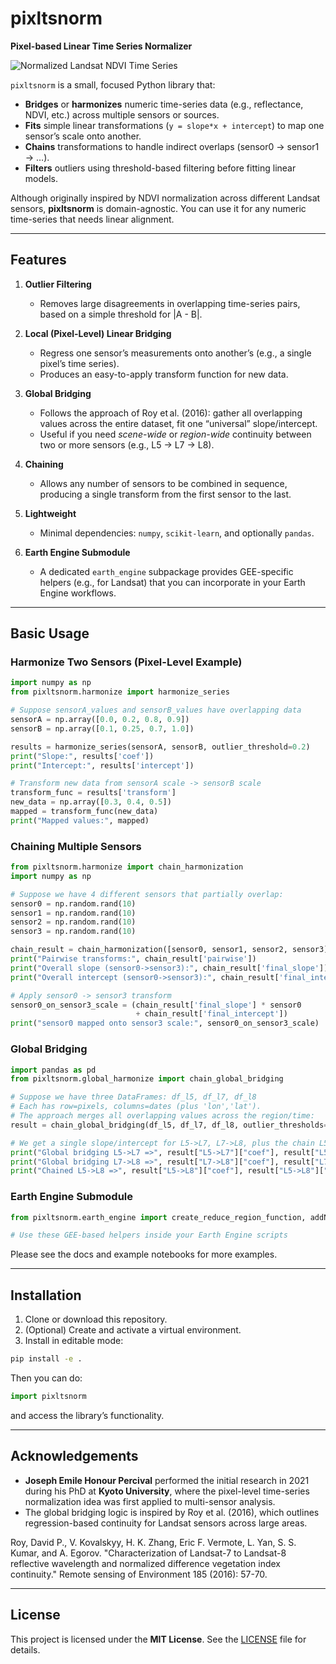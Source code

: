 # pixltsnorm

**Pixel-based Linear Time Series Normalizer**

![Normalized Landsat NDVI Time Series](./docs/images/example.png)

`pixltsnorm` is a small, focused Python library that:

- **Bridges** or **harmonizes** numeric time-series data (e.g., reflectance, NDVI, etc.) across multiple sensors or sources.  
- **Fits** simple linear transformations (`y = slope*x + intercept`) to map one sensor’s scale onto another.  
- **Chains** transformations to handle indirect overlaps (sensor0 → sensor1 → …).  
- **Filters** outliers using threshold-based filtering before fitting linear models.

Although originally inspired by NDVI normalization across different Landsat sensors, **pixltsnorm** is domain-agnostic. You can use it for any numeric time-series that needs linear alignment.

---

## Features

1. **Outlier Filtering**  
   - Removes large disagreements in overlapping time-series pairs, based on a simple threshold for |A - B|.

2. **Local (Pixel-Level) Linear Bridging**  
   - Regress one sensor’s measurements onto another’s (e.g., a single pixel’s time series).  
   - Produces an easy-to-apply transform function for new data.

3. **Global Bridging**  
   - Follows the approach of Roy et al. (2016): gather all overlapping values across the entire dataset, fit one “universal” slope/intercept.  
   - Useful if you need *scene-wide* or *region-wide* continuity between two or more sensors (e.g., L5 → L7 → L8).

4. **Chaining**  
   - Allows any number of sensors to be combined in sequence, producing a single transform from the first sensor to the last.

5. **Lightweight**  
   - Minimal dependencies: `numpy`, `scikit-learn`, and optionally `pandas`.

6. **Earth Engine Submodule**  
   - A dedicated `earth_engine` subpackage provides GEE-specific helpers (e.g., for Landsat) that you can incorporate in your Earth Engine workflows.

---

## Basic Usage

### Harmonize Two Sensors (Pixel-Level Example)

```python
import numpy as np
from pixltsnorm.harmonize import harmonize_series

# Suppose sensorA_values and sensorB_values have overlapping data
sensorA = np.array([0.0, 0.2, 0.8, 0.9])
sensorB = np.array([0.1, 0.25, 0.7, 1.0])

results = harmonize_series(sensorA, sensorB, outlier_threshold=0.2)
print("Slope:", results['coef'])
print("Intercept:", results['intercept'])

# Transform new data from sensorA scale -> sensorB scale
transform_func = results['transform']
new_data = np.array([0.3, 0.4, 0.5])
mapped = transform_func(new_data)
print("Mapped values:", mapped)
```

### Chaining Multiple Sensors

```python
from pixltsnorm.harmonize import chain_harmonization
import numpy as np

# Suppose we have 4 different sensors that partially overlap:
sensor0 = np.random.rand(10)
sensor1 = np.random.rand(10)
sensor2 = np.random.rand(10)
sensor3 = np.random.rand(10)

chain_result = chain_harmonization([sensor0, sensor1, sensor2, sensor3])
print("Pairwise transforms:", chain_result['pairwise'])
print("Overall slope (sensor0->sensor3):", chain_result['final_slope'])
print("Overall intercept (sensor0->sensor3):", chain_result['final_intercept'])

# Apply sensor0 -> sensor3 transform
sensor0_on_sensor3_scale = (chain_result['final_slope'] * sensor0 
                            + chain_result['final_intercept'])
print("sensor0 mapped onto sensor3 scale:", sensor0_on_sensor3_scale)
```

### Global Bridging

```python
import pandas as pd
from pixltsnorm.global_harmonize import chain_global_bridging

# Suppose we have three DataFrames: df_l5, df_l7, df_l8
# Each has row=pixels, columns=dates (plus 'lon','lat').
# The approach merges all overlapping values across the region/time:
result = chain_global_bridging(df_l5, df_l7, df_l8, outlier_thresholds=(0.2, 0.2))

# We get a single slope/intercept for L5->L7, L7->L8, plus the chain L5->L8
print("Global bridging L5->L7 =>", result["L5->L7"]["coef"], result["L5->L7"]["intercept"])
print("Global bridging L7->L8 =>", result["L7->L8"]["coef"], result["L7->L8"]["intercept"])
print("Chained L5->L8 =>", result["L5->L8"]["coef"], result["L5->L8"]["intercept"])
```

### Earth Engine Submodule

```python
from pixltsnorm.earth_engine import create_reduce_region_function, addNDVI, cloudMaskL457

# Use these GEE-based helpers inside your Earth Engine scripts
```

Please see the docs and example notebooks for more examples.

---

## Installation

1. Clone or download this repository.  
2. (Optional) Create and activate a virtual environment.  
3. Install in editable mode:

```bash
pip install -e .
```

Then you can do:

```python
import pixltsnorm
```

and access the library’s functionality.

---

## Acknowledgements

- **Joseph Emile Honour Percival** performed the initial research in 2021 during his PhD at **Kyoto University**, where the pixel-level time-series normalization idea was first applied to multi-sensor analysis.  
- The global bridging logic is inspired by Roy et al. (2016), which outlines regression-based continuity for Landsat sensors across large areas.

Roy, David P., V. Kovalskyy, H. K. Zhang, Eric F. Vermote, L. Yan, S. S. Kumar, and A. Egorov. "Characterization of Landsat-7 to Landsat-8 reflective wavelength and normalized difference vegetation index continuity." Remote sensing of Environment 185 (2016): 57-70.

---

## License

This project is licensed under the **MIT License**. See the [LICENSE](./LICENSE) file for details.